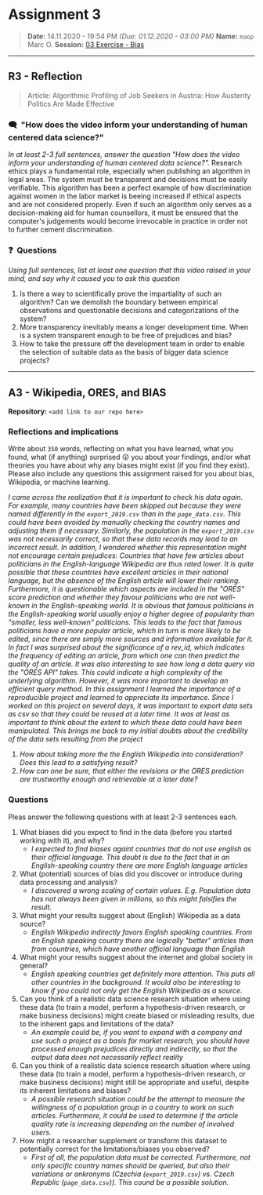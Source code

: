 # Assignment 3
> **Date:** 14.11.2020 - 19:54 PM *(Due: 01.12.2020 - 03:00 PM)*
> **Name:** `maop` Marc O.
> **Session:** [03 Exercise - Bias](https://github.com/FUB-HCC/hcds-winter-2020/wiki/03_exercise)   
----

## R3 - Reflection
> Article: Algorithmic Profiling of Job Seekers in Austria: How Austerity Politics Are Made Effective

### 🗨️&nbsp; "How does the video inform your understanding of human centered data science?"  
_In at least 2-3 full sentences, answer the question "How does the video inform your understanding of human centered data science?"._
Research ethics plays a fundamental role, especially when publishing an algorithm in legal areas. The system must be transparent and decisions must be easily verifiable. This algorithm has been a perfect example of how discrimination against women in the labor market is beeing increased if ethical aspects and  are not considered properly. Even if such an algorithm only serves as a decision-making aid for human counsellors, it must be ensured that the computer's judgements would become irrevocable in practice in order not to further cement discrimination.

### ❓&nbsp; Questions
_Using full sentences, list at least one question that this video raised in your mind, and say why it caused you to ask this question_

1. Is there a way to scientifically prove the impartiality of such an algorithm? Can we demolish the boundary between empirical observations and questionable decisions and categorizations of the system?
1. More transparency inevitably means a longer development time. When is a system transparent enough to be free of prejudices and bias? 
1. How to take the pressure off the development team in order to enable the selection of suitable data as the basis of bigger data science projects?

***

## A3 - Wikipedia, ORES, and BIAS

**Repository:** `<add link to our repo here>`

### Reflections and implications

Write about `350` words, reflecting on what you have learned, what you found, what (if anything) surprised 😲 you about your findings, and/or what theories you have about why any biases might exist (if you find they exist). Please also include any questions this assignment raised for you about bias, Wikipedia, or machine learning.


_I came across the realization that it is important to check his data again. For example, many countries have been skipped out because they were named differently in the `export_2019.csv` than in the `page_data.csv`. This could have been avoided by manually checking the country names and adjusting them if necessary. Similarly, the population in the `export_2019.csv` was not necessarily correct, so that these data records may lead to an incorrect result. In addition, I wondered whether this representation might not encourage certain prejudices: Countries that have few articles about politicians in the English-language Wikipedia are thus rated lower. It is quite possible that these countries have excellent articles in their national language, but the absence of the English article will lower their ranking.
Furthermore, it is questionable which aspects are included in the "ORES" score prediction and whether they favour politicians who are not well-known in the English-speaking world. It is obvious that famous politicians in the English-speaking world usually enjoy a higher degree of popularity than "smaller, less well-known" politicians. This leads to the fact that famous politicians have a more popular article, which in turn is more likely to be edited, since there are simply more sources and information available for it.
In fact I was surprised about the significance of a rev_id, which indicates the frequency of editing an article, from which one can then predict the quality of an article. It was also interesting to see how long a data query via the "ORES API" takes. This could indicate a high complexity of the underlying algorithm. However, it was more important to develop an efficient query method.
In this assignment I learned the importance of a reproducible project and learned to appreciate its importance. Since I worked on this project on several days, it was important to export data sets as csv so that they could be reused at a later time. It was at least as important to think about the extent to which these data could have been manipulated. This brings me back to my initial doubts about the credibility of the data sets resulting from the project_


1. _How about taking more the the English Wikipedia into consideration? Does this lead to a satisfying result?_
1. _How can one be sure, that either the revisions or the ORES prediction are trustworthy enough and retrievable at a later date?_

### Questions

Pleas answer the following questions with at least 2-3 sentences each.

1. What biases did you expect to find in the data (before you started working with it), and why?
    * _I expected to find biases againt countries that do not use english as their official language. This doubt is due to the fact that in an English-speaking country there are more English language articles_
1. What (potential) sources of bias did you discover or introduce during data processing and analysis?
    * _I discovered a wrong scaling of certain values. E.g. Population data has not always been given in millions, so this might falsifies the result._
1. What might your results suggest about (English) Wikipedia as a data source?
    * _English Wikipedia indirectly favors English speaking countries. From an English speaking country there are logically "better" articles than from countries, which have another official language than English_
1. What might your results suggest about the internet and global society in general?
    * _English speaking countries get definitely more attention. This puts all other countries in the background. It would also be interesting to know if you could not only get the English Wikipedia as a source._
1. Can you think of a realistic data science research situation where using these data (to train a model, perform a hypothesis-driven research, or make business decisions) might create biased or misleading results, due to the inherent gaps and limitations of the data?
    * _An example could be, if you want to expand with a company and use such a project as a basis for market research, you should have processed enough prejudices directly and indirectly, so that the output data does not necessarily reflect reality_
1. Can you think of a realistic data science research situation where using these data (to train a model, perform a hypothesis-driven research, or make business decisions) might still be appropriate and useful, despite its inherent limitations and biases?
    * _A possible research situation could be the attempt to measure the willingness of a population group in a country to work on such articles. Furthermore, it could be used to determine if the article quality rate is increasing depending on the number of involved users._
1. How might a researcher supplement or transform this dataset to potentially correct for the limitations/biases you observed?
    * _First of all, the population data must be corrected. Furthermore, not only specific country names should be queried, but also their variations or ankronyms (Czechia (`export_2019.csv`) vs. Czech Republic (`page_data.csv`)). This cound be a possible solution._
